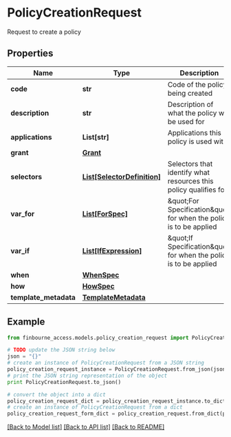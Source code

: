 # PolicyCreationRequest

Request to create a policy

## Properties
Name | Type | Description | Notes
------------ | ------------- | ------------- | -------------
**code** | **str** | Code of the policy being created | 
**description** | **str** | Description of what the policy will be used for | [optional] 
**applications** | **List[str]** | Applications this policy is used with | [optional] 
**grant** | [**Grant**](Grant.md) |  | 
**selectors** | [**List[SelectorDefinition]**](SelectorDefinition.md) | Selectors that identify what resources this policy qualifies for | 
**var_for** | [**List[ForSpec]**](ForSpec.md) | \&quot;For Specification\&quot; for when the policy is to be applied | [optional] 
**var_if** | [**List[IfExpression]**](IfExpression.md) | \&quot;If Specification\&quot; for when the policy is to be applied | [optional] 
**when** | [**WhenSpec**](WhenSpec.md) |  | 
**how** | [**HowSpec**](HowSpec.md) |  | [optional] 
**template_metadata** | [**TemplateMetadata**](TemplateMetadata.md) |  | [optional] 

## Example

```python
from finbourne_access.models.policy_creation_request import PolicyCreationRequest

# TODO update the JSON string below
json = "{}"
# create an instance of PolicyCreationRequest from a JSON string
policy_creation_request_instance = PolicyCreationRequest.from_json(json)
# print the JSON string representation of the object
print PolicyCreationRequest.to_json()

# convert the object into a dict
policy_creation_request_dict = policy_creation_request_instance.to_dict()
# create an instance of PolicyCreationRequest from a dict
policy_creation_request_form_dict = policy_creation_request.from_dict(policy_creation_request_dict)
```
[[Back to Model list]](../README.md#documentation-for-models) [[Back to API list]](../README.md#documentation-for-api-endpoints) [[Back to README]](../README.md)


